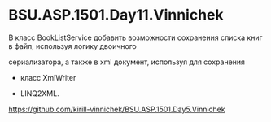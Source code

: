 # BSU.ASP.1501.Day11.Vinnichek
В класс BookListService добавить возможности сохранения списка книг в файл, используя логику двоичного 

сериализатора, а также в xml документ, используя для сохранения 

- класс XmlWriter

- LINQ2XML.

https://github.com/kirill-vinnichek/BSU.ASP.1501.Day5.Vinnichek
